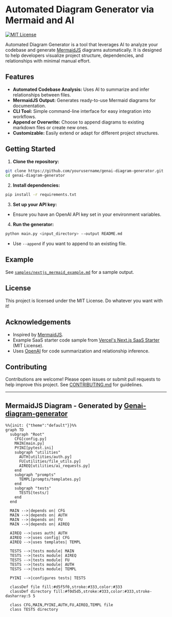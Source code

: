 # Automated Diagram Generator via Mermaid and AI

[![MIT License](https://img.shields.io/badge/license-MIT-green.svg)](LICENSE)

Automated Diagram Generator is a tool that leverages AI to analyze your codebase and generate [MermaidJS](https://mermaid-js.github.io/) diagrams automatically. It is designed to help developers visualize project structure, dependencies, and relationships with minimal manual effort.

## Features

- **Automated Codebase Analysis:** Uses AI to summarize and infer relationships between files.
- **MermaidJS Output:** Generates ready-to-use Mermaid diagrams for documentation.
- **CLI Tool:** Simple command-line interface for easy integration into workflows.
- **Append or Overwrite:** Choose to append diagrams to existing markdown files or create new ones.
- **Customizable:** Easily extend or adapt for different project structures.

## Getting Started

1. **Clone the repository:**

```bash
git clone https://github.com/yourusername/genai-diagram-generator.git
cd genai-diagram-generator
```

2. **Install dependencies:**

```bash
pip install -r requirements.txt
```

3. **Set up your API key:**

- Ensure you have an OpenAI API key set in your environment variables.

4. **Run the generator:**

```bash
python main.py <input_directory> --output README.md
```

- Use `--append` if you want to append to an existing file.

## Example

See [`samples/nextjs_mermaid_example.md`](samples/nextjs_mermaid_example.md) for a sample output.

## License

This project is licensed under the MIT License. Do whatever you want with it!

## Acknowledgements

- Inspired by [MermaidJS](https://mermaid-js.github.io/).
- Example SaaS starter code sample from [Vercel's Next.js SaaS Starter](https://github.com/vercel/nextjs-saas-starter) (MIT License).
- Uses [OpenAI](https://platform.openai.com/) for code summarization and relationship inference.

## Contributing

Contributions are welcome! Please open issues or submit pull requests to help improve this project. See [CONTRIBUTING.md](CONTRIBUTING.md) for guidelines.

---
## MermaidJS Diagram - Generated by [Genai-diagram-generator](https://github.com/scmgustafson/genai-diagram-generator/tree/main)
```mermaid
%%{init: {"theme":"default"}}%%
graph TD
  subgraph "Root"
    CFG[config.py]
    MAIN[main.py]
    PYINI[pytest.ini]
    subgraph "utilities"
      AUTH[utilities/auth.py]
      FU[utilities/file_utils.py]
      AIREQ[utilities/ai_requests.py]
    end
    subgraph "prompts"
      TEMPL[prompts/templates.py]
    end
    subgraph "tests"
      TESTS[tests/]
    end
  end

  MAIN -->|depends on| CFG
  MAIN -->|depends on| AUTH
  MAIN -->|depends on| FU
  MAIN -->|depends on| AIREQ

  AIREQ -->|uses auth| AUTH
  AIREQ -->|uses config| CFG
  AIREQ -->|uses templates| TEMPL

  TESTS -->|tests module| MAIN
  TESTS -->|tests module| AIREQ
  TESTS -->|tests module| FU
  TESTS -->|tests module| AUTH
  TESTS -->|tests module| TEMPL

  PYINI -->|configures tests| TESTS

  classDef file fill:#d5f5f0,stroke:#333,color:#333
  classDef directory fill:#f0d5d5,stroke:#333,color:#333,stroke-dasharray:5 5

  class CFG,MAIN,PYINI,AUTH,FU,AIREQ,TEMPL file
  class TESTS directory
```
<!-- END AUTOMATED MERMAID -->
